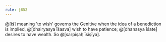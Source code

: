 ```yaml
---
rule: §852
---
```


@[īś] meaning 'to wish' governs the Genitive when the idea of a benediction is implied, @[dhairyasya īśasva] wish to have patience; @[dhanasya īśate] desires to have wealth. So @[sarpiṣaḥ īśiṣīya].